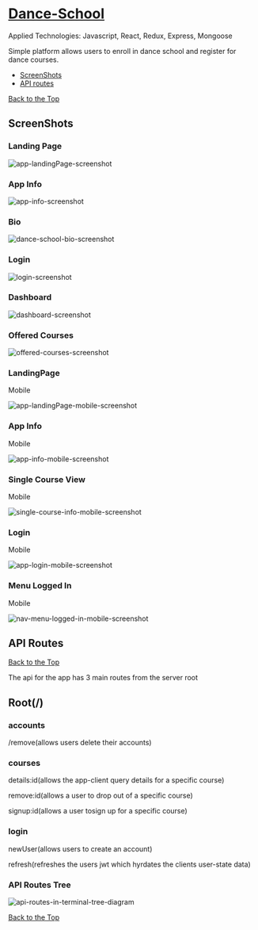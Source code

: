 <h1> <a href="https://learn-to-dance.herokuapp.com/">Dance-School</a> </h1>

<a id="backToTop"></a>

<p>Applied Technologies: Javascript, React, Redux, Express, Mongoose</p>

<p>Simple platform allows users to enroll in dance school and register for dance courses.</p>
<ul>

<li><a href="#screenShots">ScreenShots</a></li>
<li><a href="#apiRoutes">API routes</a></li>
</ul>




<section id="screenShots">
<a href="#backToTop">Back to the Top</a>
  <h2>ScreenShots</h2>

<h3>Landing Page</h3>
  <img src="https://github.com/Vlacross/Re-Cap-Client/blob/master/n_site_images/Landing.jpeg?raw=true" object-fit="contain" alt="app-landingPage-screenshot">

<h3>App Info</h3>
  <img src="https://github.com/Vlacross/Re-Cap-Client/blob/master/n_site_images/Appinfo.jpeg?raw=true" object-fit="contain" alt="app-info-screenshot">

<h3>Bio</h3>
<img src="https://github.com/Vlacross/Re-Cap-Client/blob/master/n_site_images/Bio-OurStory.jpeg?raw=true" object-fit="contain" alt="dance-school-bio-screenshot">

<h3>Login</h3>
<img src="https://github.com/Vlacross/Re-Cap-Client/blob/master/n_site_images/Login.jpeg?raw=true" object-fit="contain" alt="login-screenshot">

<h3>Dashboard</h3>
<img src="https://github.com/Vlacross/Re-Cap-Client/blob/master/n_site_images/dashboard.jpeg?raw=true" object-fit="contain" alt="dashboard-screenshot">

<h3>Offered Courses</h3>
<img src="https://github.com/Vlacross/Re-Cap-Client/blob/master/n_site_images/OfferedCourses.jpeg?raw=true" object-fit="contain" alt="offered-courses-screenshot">

<h3>LandingPage</h3>
<p>Mobile</p>
<img src="https://github.com/Vlacross/Re-Cap-Client/blob/master/n_site_images/mobile/landingM.jpeg?raw=true" object-fit="contain" alt="app-landingPage-mobile-screenshot">

<h3>App Info</h3>
<p>Mobile</p>
<img src="https://github.com/Vlacross/Re-Cap-Client/blob/master/n_site_images/mobile/appInfoM.jpeg?raw=true" object-fit="contain" alt="app-info-mobile-screenshot">

<h3>Single Course View</h3>
<p>Mobile</p>
<img src="https://github.com/Vlacross/Re-Cap-Client/blob/master/n_site_images/mobile/singleCourseM.jpeg?raw=true" object-fit="contain" alt="single-course-info-mobile-screenshot">

<h3>Login</h3>
<p>Mobile</p>
<img src="https://github.com/Vlacross/Re-Cap-Client/blob/master/n_site_images/mobile/loginM.jpeg?raw=true" object-fit="contain" alt="app-login-mobile-screenshot">

<h3>Menu Logged In</h3>
<p>Mobile</p>
<img src="https://github.com/Vlacross/Re-Cap-Client/blob/master/n_site_images/mobile/navMenuLoggedinM.jpeg?raw=true" object-fit="contain" alt="nav-menu-logged-in-mobile-screenshot">

</section>


<section class="apiRoutes">

<a id="apiRoutes"><h1>API Routes</h1></a>
<a href="#backToTop">Back to the Top</a>

<p>The api for the app has 3 main routes from the server root</p>
<h2>Root(/)</h2>

<h3>accounts</h3>
  <p>/remove(allows users delete their accounts)</p>

<h3>courses</h3>
  <p>details:id(allows the app-client query details for a specific course)</p>
  <p>remove:id(allows a user to drop out of a specific course)</p>
  <p>signup:id(allows a user tosign up for a specific course)</p>

<h3>login</h3>
  <p>newUser(allows users to create an account)</p>
  <p>refresh(refreshes the users jwt which hyrdates the clients user-state data)</p>



<h3>API Routes Tree</h3>

<img src="https://github.com/Vlacross/Re-Cap-Client/blob/master/siteImages/dance-school-api.png?raw=true" alt="api-routes-in-terminal-tree-diagram">

<a href="#backToTop">Back to the Top</a>
</section>






